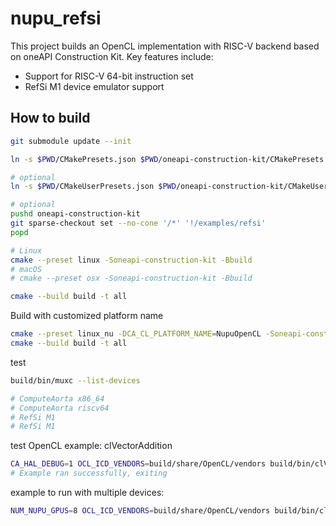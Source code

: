 # nupu_refsi

This project builds an OpenCL implementation with RISC-V backend based on oneAPI Construction Kit. Key features include:

- Support for RISC-V 64-bit instruction set
- RefSi M1 device emulator support

## How to build

```bash
git submodule update --init

ln -s $PWD/CMakePresets.json $PWD/oneapi-construction-kit/CMakePresets.json

# optional
ln -s $PWD/CMakeUserPresets.json $PWD/oneapi-construction-kit/CMakeUserPresets.json

# optional
pushd oneapi-construction-kit
git sparse-checkout set --no-cone '/*' '!/examples/refsi'
popd
```

```bash
# Linux
cmake --preset linux -Soneapi-construction-kit -Bbuild
# macOS
# cmake --preset osx -Soneapi-construction-kit -Bbuild

cmake --build build -t all
```

Build with customized platform name

```bash
cmake --preset linux_nu -DCA_CL_PLATFORM_NAME=NupuOpenCL -Soneapi-construction-kit -Bbuild
cmake --build build -t all
```

test

```bash
build/bin/muxc --list-devices

# ComputeAorta x86_64
# ComputeAorta riscv64
# RefSi M1
# RefSi M1
```

test OpenCL example: clVectorAddition

```bash
CA_HAL_DEBUG=1 OCL_ICD_VENDORS=build/share/OpenCL/vendors build/bin/clVectorAddition
# Example ran successfully, exiting
```

example to run with multiple devices:

```bash
NUM_NUPU_GPUS=8 OCL_ICD_VENDORS=build/share/OpenCL/vendors build/bin/cl_nupu_multi_devices
```

